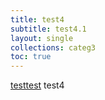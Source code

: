 ```yaml
---
title: test4
subtitle: test4.1
layout: single
collections: categ3
toc: true
---
```

[testtest](#a1)
<a name="a1"></a><span>test4</span>